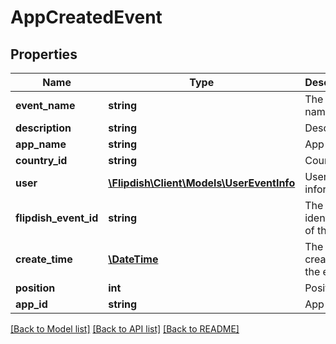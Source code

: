 # AppCreatedEvent

## Properties
Name | Type | Description | Notes
------------ | ------------- | ------------- | -------------
**event_name** | **string** | The event name | [optional] 
**description** | **string** | Description | [optional] 
**app_name** | **string** | App Name | [optional] 
**country_id** | **string** | Country Id | [optional] 
**user** | [**\Flipdish\Client\Models\UserEventInfo**](UserEventInfo.md) | User information | [optional] 
**flipdish_event_id** | **string** | The identitfier of the event | [optional] 
**create_time** | [**\DateTime**](\DateTime.md) | The time of creation of the event | [optional] 
**position** | **int** | Position | [optional] 
**app_id** | **string** | App id | [optional] 

[[Back to Model list]](../README.md#documentation-for-models) [[Back to API list]](../README.md#documentation-for-api-endpoints) [[Back to README]](../README.md)



